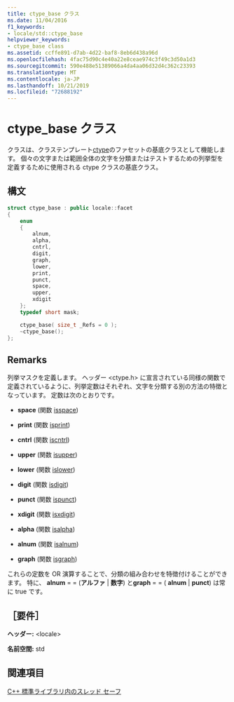 ```yaml
---
title: ctype_base クラス
ms.date: 11/04/2016
f1_keywords:
- locale/std::ctype_base
helpviewer_keywords:
- ctype_base class
ms.assetid: ccffe891-d7ab-4d22-baf8-8eb6d438a96d
ms.openlocfilehash: 4fac75d90c4e40a22e8ceae974c3f49c3d50a1d3
ms.sourcegitcommit: 590e488e51389066a4da4aa06d32d4c362c23393
ms.translationtype: MT
ms.contentlocale: ja-JP
ms.lasthandoff: 10/21/2019
ms.locfileid: "72688192"
---
```

# <a name="ctype_base-class"></a>ctype_base クラス

クラスは、クラステンプレート[ctype](../standard-library/ctype-class.md)のファセットの基底クラスとして機能します。 個々の文字または範囲全体の文字を分類またはテストするための列挙型を定義するために使用される ctype クラスの基底クラス。

## <a name="syntax"></a>構文

```cpp
struct ctype_base : public locale::facet
{
    enum
    {
        alnum,
        alpha,
        cntrl,
        digit,
        graph,
        lower,
        print,
        punct,
        space,
        upper,
        xdigit
    };
    typedef short mask;

    ctype_base( size_t _Refs = 0 );
    ~ctype_base();
};
```

## <a name="remarks"></a>Remarks

列挙マスクを定義します。 ヘッダー \<ctype.h> に宣言されている同様の関数で定義されているように、列挙定数はそれぞれ、文字を分類する別の方法の特徴となっています。 定数は次のとおりです。

- **space** (関数 [isspace](../standard-library/locale-functions.md#isspace))

- **print** (関数 [isprint](../standard-library/locale-functions.md#isprint))

- **cntrl** (関数 [iscntrl](../standard-library/locale-functions.md#iscntrl))

- **upper** (関数 [isupper](../standard-library/locale-functions.md#isupper))

- **lower** (関数 [islower](../standard-library/locale-functions.md#islower))

- **digit** (関数 [isdigit](../standard-library/locale-functions.md#isdigit))

- **punct** (関数 [ispunct](../standard-library/locale-functions.md#ispunct))

- **xdigit** (関数 [isxdigit](../standard-library/locale-functions.md#isxdigit))

- **alpha** (関数 [isalpha](../standard-library/locale-functions.md#isalpha))

- **alnum** (関数 [isalnum](../standard-library/locale-functions.md#isalnum))

- **graph** (関数 [isgraph](../standard-library/locale-functions.md#isgraph))

これらの定数を OR 演算することで、分類の組み合わせを特徴付けることができます。 特に、 **alnum** = = (**アルファ** &#124; **数字**\) と**graph** \= \= \( **alnum** &#124; **punct**) は常に true です。

## <a name="requirements"></a>［要件］

**ヘッダー:** \<locale>

**名前空間:** std

## <a name="see-also"></a>関連項目

[C++ 標準ライブラリ内のスレッド セーフ](../standard-library/thread-safety-in-the-cpp-standard-library.md)
